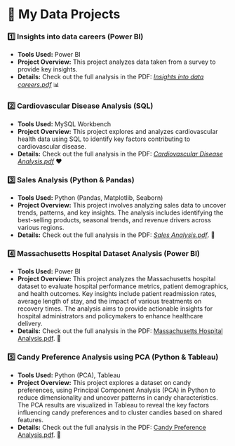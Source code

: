 # 🌟 My Data Projects

### 1️⃣ **Insights into data careers (Power BI)**  
- **Tools Used:** Power BI  
- **Project Overview:** This project analyzes data taken from a survey to provide key insights.  
- **Details:** Check out the full analysis in the PDF: [*Insights into data careers.pdf*](https://github.com/DozedCupboard/DozedCupboard/blob/main/Insights%20into%20Data%20Careers.pdf) 📊

### 2️⃣ **Cardiovascular Disease Analysis (SQL)**  
- **Tools Used:** MySQL Workbench  
- **Project Overview:** This project explores and analyzes cardiovascular health data using SQL to identify key factors contributing to cardiovascular disease.  
- **Details:** Check out the full analysis in the PDF: [*Cardiovascular Disease Analysis.pdf*](https://github.com/DozedCupboard/DozedCupboard/blob/main/Cardiovascular%20Disease%20Analysis.pdf) ❤️

### 3️⃣ **Sales Analysis (Python & Pandas)**  
- **Tools Used:** Python (Pandas, Matplotlib, Seaborn)  
- **Project Overview:** This project involves analyzing sales data to uncover trends, patterns, and key insights. The analysis includes identifying the best-selling products, seasonal trends, and revenue drivers across various regions.  
- **Details:** Check out the full analysis in the PDF: [*Sales Analysis.pdf*](https://github.com/DozedCupboard/DozedCupboard/blob/main/Sales%20Analysis.ipynb). 💼

### 4️⃣ Massachusetts Hospital Dataset Analysis (Power BI)  
- **Tools Used:** Power BI  
- **Project Overview:** This project analyzes the Massachusetts hospital dataset to evaluate hospital performance metrics, patient demographics, and health outcomes. Key insights include patient readmission rates, average length of stay, and the impact of various treatments on recovery times. The analysis aims to provide actionable insights for hospital administrators and policymakers to enhance healthcare delivery.  
- **Details:** Check out the full analysis in the PDF: [Massachusetts Hospital Analysis.pdf](https://github.com/DozedCupboard/DozedCupboard/blob/main/Massachusetts%20Hospital%20Analysis.pdf). 🏥


### 5️⃣ **Candy Preference Analysis using PCA (Python & Tableau)**  
- **Tools Used:** Python (PCA), Tableau  
- **Project Overview:** This project explores a dataset on candy preferences, using Principal Component Analysis (PCA) in Python to reduce dimensionality and uncover patterns in candy characteristics. The PCA results are visualized in Tableau to reveal the key factors influencing candy preferences and to cluster candies based on shared features.  
- **Details:** Check out the full analysis in the PDF: [Candy Preference Analysis.pdf](https://github.com/DozedCupboard/DozedCupboard/blob/main/Candy%20Preference%20Analysis.pdf). 🍬

 
















<!---
DozedCupboard/DozedCupboard is a ✨ special ✨ repository because its `README.md` (this file) appears on your GitHub profile.
You can click the Preview link to take a look at your changes.
--->
